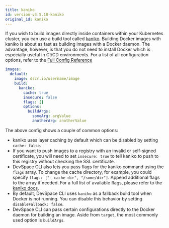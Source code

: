 ```yaml
---
title: kaniko
id: version-v3.5.18-kaniko
original_id: kaniko
---
```


If you wish to build images directly inside containers within your Kubernetes cluster, you can use a build tool called [kaniko](https://github.com/GoogleContainerTools/kaniko). Building Docker images with kaniko is about as fast as building images with a Docker daemon. The advantage, however, is that you do not need to install Docker which is especially useful in CI/CD environments. For a list of all configuration options, refer to the [Full Config Reference](/docs/configuration/reference#images-buildkaniko)

```yaml
images:
  default:
    image: dscr.io/username/image
    build:
      kaniko:
        cache: true
        insecure: false
        flags: []
        options:
          buildArgs:
            someArg: argValue
            anotherArg: anotherValue
```

The above config shows a couple of common options:
- kaniko uses layer caching by default which can be disabled by setting `cache: false`.
- If you want to push images to a registry with an invalid or self-signed certificate, you will need to set `insecure: true` to tell kaniko to push to this registry without checking the SSL certificate.
- DevSpace CLI also lets you pass flags for the kaniko command using the `flags` array. To change the cache directory, for example, you could specify `flags: ["--cache-dir", "/some/dir"]`. Append additional flags to the array if needed. For a full list of available flags, please refer to the [kaniko docs](https://github.com/GoogleContainerTools/kaniko#additional-flags).
- By default, DevSpace CLI uses `kaniko` as a fallback build tool when Docker is not running. You can disable this behavior by setting `disableFallback: false`.
- DevSpace CLI can pass certain configurations directly to the Docker daemon for building an image. Aside from `target`, the most commonly used option is `buildArgs`.

